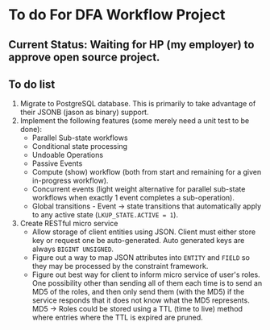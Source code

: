 # To do For DFA Workflow Project #
## Current Status: Waiting for HP (my employer) to approve open source project. ##
## To do list ##

1. Migrate to PostgreSQL database.  This is primarily to take advantage of their JSONB (jason as binary) support.
1. Implement the following features (some merely need a unit test to be done):
	-  Parallel Sub-state workflows
	-  Conditional state processing
	-  Undoable Operations
	-  Passive Events
	-  Compute (show) workflow (both from start and remaining for a given in-progress workflow).
	-  Concurrent events (light weight alternative for parallel sub-state workflows when exactly 1 event completes a sub-operation).
	-  Global transitions - Event -> state transitions that automatically apply to any active state (`LKUP_STATE.ACTIVE = 1`).
1. Create RESTful micro service
	- Allow storage of client entities using JSON.  Client must either store key or request one be auto-generated.  Auto generated keys are always `BIGINT UNSIGNED`.
	- Figure out a way to map JSON attributes into `ENTITY` and `FIELD` so they may be processed by the constraint framework.
	- Figure out best way for client to inform micro service of user's roles.  One possibility other than sending all of them each time is to send an MD5 of the roles, and then only send them (with the MD5) if the service responds that it does not know what the MD5 represents.  MD5 -> Roles could be stored using a TTL (time to live) method where entries where the TTL is expired are pruned.